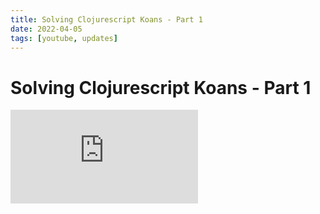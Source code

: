 ```yaml
---
title: Solving Clojurescript Koans - Part 1
date: 2022-04-05
tags: [youtube, updates]
---
```


# Solving Clojurescript Koans - Part 1

<iframe src="https://www.youtube.com/embed/9mst6f5__xg" title="YouTube video player" frameborder="0" allow="accelerometer; autoplay; clipboard-write; encrypted-media; gyroscope; picture-in-picture" allowfullscreen></iframe>

